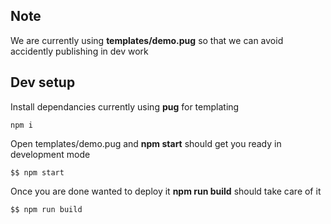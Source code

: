 ## Note
We are currently using **templates/demo.pug** so that we can avoid accidently publishing in dev work

## Dev setup
Install dependancies currently using **pug** for templating
```
npm i
```

Open templates/demo.pug and **npm start** should get you ready in development mode
```
$$ npm start
```

Once you are done wanted to deploy it **npm run build** should take care of it
```
$$ npm run build
```


